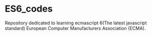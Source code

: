 # ES6_codes
Repository dedicated to learning ecmascript 6(The latest javascript standard)
European Computer Manufacturers Association (ECMA).